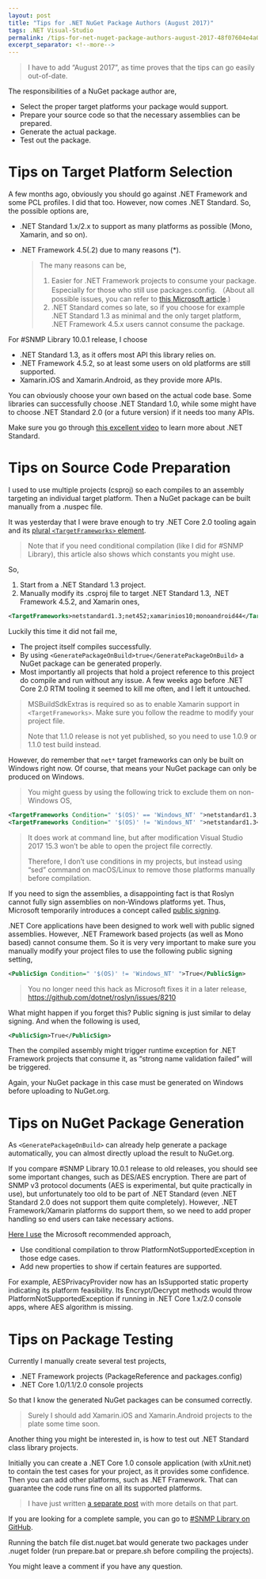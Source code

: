 ```yaml
---
layout: post
title: "Tips for .NET NuGet Package Authors (August 2017)"
tags: .NET Visual-Studio
permalink: /tips-for-net-nuget-package-authors-august-2017-48f07604e4a0
excerpt_separator: <!--more-->
---
```

> I have to add “August 2017”, as time proves that the tips can go easily out-of-date.

The responsibilities of a NuGet package author are,

* Select the proper target platforms your package would support.
* Prepare your source code so that the necessary assemblies can be prepared.
* Generate the actual package.
* Test out the package.
<!--more-->

# Tips on Target Platform Selection

A few months ago, obviously you should go against .NET Framework and some PCL profiles. I did that too. However, now comes .NET Standard. So, the possible options are,

* .NET Standard 1.x/2.x to support as many platforms as possible (Mono, Xamarin, and so on).
* .NET Framework 4.5(.2) due to many reasons (*).

  > The many reasons can be,
  >
  > 1. Easier for .NET Framework projects to consume your package. Especially for those who still use packages.config. （About all possible issues, you can refer to [this Microsoft article](https://github.com/dotnet/announcements/issues/31).)
  > 1. .NET Standard comes so late, so if you choose for example .NET Standard 1.3 as minimal and the only target platform, .NET Framework 4.5.x users cannot consume the package.

For #SNMP Library 10.0.1 release, I choose

* .NET Standard 1.3, as it offers most API this library relies on.
* .NET Framework 4.5.2, so at least some users on old platforms are still supported.
* Xamarin.iOS and Xamarin.Android, as they provide more APIs.

You can obviously choose your own based on the actual code base. Some libraries can successfully choose .NET Standard 1.0, while some might have to choose .NET Standard 2.0 (or a future version) if it needs too many APIs.

Make sure you go through [this excellent video](https://channel9.msdn.com/Events/dotnetConf/2017/T112) to learn more about .NET Standard.

# Tips on Source Code Preparation

I used to use multiple projects (csproj) so each compiles to an assembly targeting an individual target platform. Then a NuGet package can be built manually from a .nuspec file.

It was yesterday that I were brave enough to try .NET Core 2.0 tooling again and its [plural `<TargetFrameworks>` element](https://docs.microsoft.com/en-us/dotnet/standard/frameworks#how-to-specify-target-frameworks).

> Note that if you need conditional compilation (like I did for #SNMP Library), this article also shows which constants you might use.

So,

1. Start from a .NET Standard 1.3 project.
1. Manually modify its .csproj file to target .NET Standard 1.3, .NET Framework 4.5.2, and Xamarin ones,

``` xml
<TargetFrameworks>netstandard1.3;net452;xamarinios10;monoandroid44</TargetFrameworks>
```

Luckily this time it did not fail me,

* The project itself compiles successfully.
* By using `<GeneratePackageOnBuild>true</GeneratePackageOnBuild>` a NuGet package can be generated properly.
* Most importantly all projects that hold a project reference to this project do compile and run without any issue. A few weeks ago before .NET Core 2.0 RTM tooling it seemed to kill me often, and I left it untouched.

> MSBuildSdkExtras is required so as to enable Xamarin support in `<TargetFrameworks>`. Make sure you follow the readme to modify your project file.
> 
> Note that 1.1.0 release is not yet published, so you need to use 1.0.9 or 1.1.0 test build instead.

However, do remember that `net*` target frameworks can only be built on Windows right now. Of course, that means your NuGet package can only be produced on Windows.

> You might guess by using the following trick to exclude them on non-Windows OS,

``` xml
<TargetFrameworks Condition=" '$(OS)' == 'Windows_NT' ">netstandard1.3;net452;xamarinios10;monoandroid44</TargetFrameworks>
<TargetFrameworks Condition=" '$(OS)' != 'Windows_NT' ">netstandard1.3</TargetFrameworks>
```
> It does work at command line, but after modification Visual Studio 2017 15.3 won’t be able to open the project file correctly.
> 
> Therefore, I don’t use conditions in my projects, but instead using “sed” command on macOS/Linux to remove those platforms manually before compilation.

If you need to sign the assemblies, a disappointing fact is that Roslyn cannot fully sign assemblies on non-Windows platforms yet. Thus, Microsoft temporarily introduces a concept called [public signing](https://github.com/dotnet/corefx/blob/master/Documentation/project-docs/public-signing.md).

.NET Core applications have been designed to work well with public signed assemblies. However, .NET Framework based projects (as well as Mono based) cannot consume them. So it is very very important to make sure you manually modify your project files to use the following public signing setting,
```xml
<PublicSign Condition=" '$(OS)' != 'Windows_NT' ">True</PublicSign>
```

> You no longer need this hack as Microsoft fixes it in a later release, https://github.com/dotnet/roslyn/issues/8210

What might happen if you forget this? Public signing is just similar to delay signing. And when the following is used,
```xml
<PublicSign>True</PublicSign>
```

Then the compiled assembly might trigger runtime exception for .NET Framework projects that consume it, as “strong name validation failed” will be triggered.

Again, your NuGet package in this case must be generated on Windows before uploading to NuGet.org.

# Tips on NuGet Package Generation

As `<GeneratePackageOnBuild>` can already help generate a package automatically, you can almost directly upload the result to NuGet.org.

If you compare #SNMP Library 10.0.1 release to old releases, you should see some important changes, such as DES/AES encryption. There are part of SNMP v3 protocol documents (AES is experimental, but quite practically in use), but unfortunately too old to be part of .NET Standard (even .NET Standard 2.0 does not support them quite completely). However, .NET Framework/Xamarin platforms do support them, so we need to add proper handling so end users can take necessary actions.

[Here I use](https://github.com/lextudio/sharpsnmplib/blob/0ce6a822bfc6bf8a1b2a89afbb604605e4af3fb5/SharpSnmpLib/Security/AESPrivacyProvider.cs#L51) the Microsoft recommended approach,

* Use conditional compilation to throw PlatformNotSupportedException in those edge cases.
* Add new properties to show if certain features are supported.

For example, AESPrivacyProvider now has an IsSupported static property indicating its platform feasibility. Its Encrypt/Decrypt methods would throw PlatformNotSupportedException if running in .NET Core 1.x/2.0 console apps, where AES algorithm is missing.

# Tips on Package Testing

Currently I manually create several test projects,

* .NET Framework projects (PackageReference and packages.config)
* .NET Core 1.0/1.1/2.0 console projects

So that I know the generated NuGet packages can be consumed correctly.

> Surely I should add Xamarin.iOS and Xamarin.Android projects to the plate some time soon.

Another thing you might be interested in, is how to test out .NET Standard class library projects.

Initially you can create a .NET Core 1.0 console application (with xUnit.net) to contain the test cases for your project, as it provides some confidence. Then you can add other platforms, such as .NET Framework. That can guarantee the code runs fine on all its supported platforms.

> I have just written [a separate post](/tips-for-net-core-unit-testing-92a8d123a17a) with more details on that part.

If you are looking for a complete sample, you can go to [#SNMP Library on GitHub](https://github.com/lextudio/sharpsnmplib).

Running the batch file dist.nuget.bat would generate two packages under .nuget folder (run prepare.bat or prepare.sh before compiling the projects).

You might leave a comment if you have any question.
